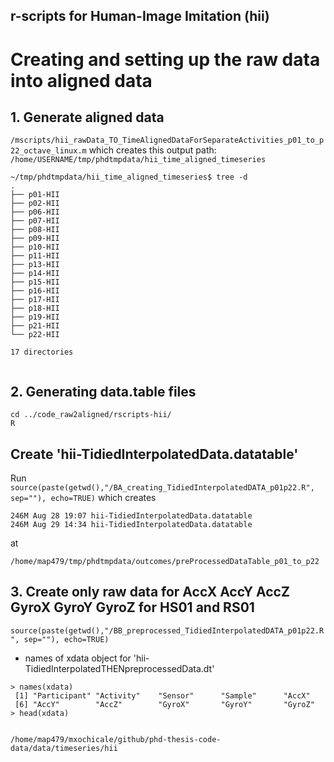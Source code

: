 r-scripts for Human-Image Imitation (hii)
---


# Creating and setting up the raw data into aligned data

## 1. Generate aligned data
`/mscripts/hii_rawData_TO_TimeAlignedDataForSeparateActivities_p01_to_p22_octave_linux.m`
which creates this output path: `/home/USERNAME/tmp/phdtmpdata/hii_time_aligned_timeseries`

```
~/tmp/phdtmpdata/hii_time_aligned_timeseries$ tree -d
.
├── p01-HII
├── p02-HII
├── p06-HII
├── p07-HII
├── p08-HII
├── p09-HII
├── p10-HII
├── p11-HII
├── p13-HII
├── p14-HII
├── p15-HII
├── p16-HII
├── p17-HII
├── p18-HII
├── p19-HII
├── p21-HII
└── p22-HII

17 directories


```



## 2. Generating data.table files

```
cd ../code_raw2aligned/rscripts-hii/
R
```


## Create 'hii-TidiedInterpolatedData.datatable'

Run `source(paste(getwd(),"/BA_creating_TidiedInterpolatedDATA_p01p22.R", sep=""), echo=TRUE)`
which creates
```
246M Aug 28 19:07 hii-TidiedInterpolatedData.datatable
246M Aug 29 14:34 hii-TidiedInterpolatedData.datatable
```
at

`/home/map479/tmp/phdtmpdata/outcomes/preProcessedDataTable_p01_to_p22`







## 3. Create only raw data for AccX AccY AccZ GyroX GyroY GyroZ for HS01 and RS01
`source(paste(getwd(),"/BB_preprocessed_TidiedInterpolatedDATA_p01p22.R", sep=""), echo=TRUE)`


* names of xdata object for 'hii-TidiedInterpolatedTHENpreprocessedData.dt'


```
> names(xdata)
 [1] "Participant" "Activity"    "Sensor"      "Sample"      "AccX"       
 [6] "AccY"        "AccZ"        "GyroX"       "GyroY"       "GyroZ"      
> head(xdata)


```

`/home/map479/mxochicale/github/phd-thesis-code-data/data/timeseries/hii`

```

```





